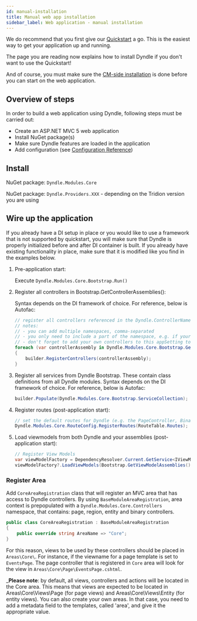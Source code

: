 ```yaml
---
id: manual-installation
title: Manual web app installation
sidebar_label: Web application - manual installation
---
```


We do recommend that you first give our [Quickstart](quickstart-installation.html) a go. This is the easiest way to get your application up and running.

The page you are reading now explains how to install Dyndle if you don't want to use the Quickstart!

And of course, you must make sure the [CM-side installation](installation-cm.html) is done before you can start on the web application.

## Overview of steps

In order to build a web application using Dyndle, following steps must be carried out:

- Create an ASP.NET MVC 5 web application
- Install NuGet package(s)
- Make sure Dyndle features are loaded in the application
- Add configuration (see [Configuration Reference](configuration.html))

## Install

NuGet package: `Dyndle.Modules.Core`

NuGet package: `Dyndle.Providers.XXX` - depending on the Tridion version you are using

## Wire up the application

If you already have a DI setup in place or you would like to use a framework that is not supported by quickstart, you will make sure that Dyndle is properly initialized before and after DI container is built. If you already have existing functionality in place, make sure that it is modified like you find in the examples below.

1. Pre-application start:

   Execute `Dyndle.Modules.Core.Bootstrap.Run()`

1. Register all controllers in Bootstrap.GetControllerAssemblies():

   Syntax depends on the DI framework of choice. For reference, below is Autofac:

   ```c#
   // register all controllers referenced in the Dyndle.ControllerNamespaces appSetting
   // notes:
   // - you can add multiple namespaces, comma-separated
   // - you only need to include a part of the namespace, e.g. if your controllers are in Acme.Web.Controllers, you can also configure them as 'Acme.Web'
   // - don't forget to add your own controllers to this appSetting too
   foreach (var controllerAssembly in Dyndle.Modules.Core.Bootstrap.GetControllerAssemblies())
   {
       builder.RegisterControllers(controllerAssembly);
   }
   ```

1. Register all services from Dyndle Bootstrap. These contain class definitions from all Dyndle modules. Syntax depends on the DI framework of choice. For reference, below is Autofac:

   ```c#
   builder.Populate(Dyndle.Modules.Core.Bootstrap.ServiceCollection);
   ```

1. Register routes (post-application start):

   ```c#
   // set the default routes for Dyndle (e.g. the PageController, BinaryController, etc)
   Dyndle.Modules.Core.RouteConfig.RegisterRoutes(RouteTable.Routes);
   ```

1. Load viewmodels from both Dyndle and your assemblies (post-application start):

   ```c#
   // Register View Models
   var viewModelFactory = DependencyResolver.Current.GetService<IViewModelFactory>();
   viewModelFactory?.LoadViewModels(Bootstrap.GetViewModelAssemblies());
   ```

### Register Area

Add `CoreAreaRegistration` class that will register an MVC area that has access to Dyndle controllers. By using `BaseModuleAreaRegistration`, area context is prepopulated with a `Dyndle.Modules.Core.Controllers` namespace, that contains: page, region, entity and binary controllers.

```c#
public class CoreAreaRegistration : BaseModuleAreaRegistration
{
    public override string AreaName => "Core";
}
```

For this reason, views to be used by these controllers should be placed in `Areas\Core\`. For instance, if the viewname for a page template is set to `EventsPage`. The page controller that is registered in `Core` area will look for the view in `Areas\Core\Page\EventsPage.cshtml`.

_**Please note**: by default, all views, controllers and actions will be located in the Core area. This means that views are expected to be located in Areas\Core\Views\Page (for page views) and Areas\Core\Views\Entity (for entity views). You can also create your own areas. In that case, you need to add a metadata field to the templates, called 'area', and give it the appropriate value.
